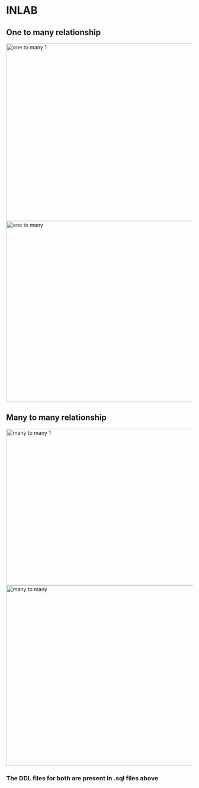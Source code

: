 # INLAB 

## One to many relationship
<img width="651" height="478" alt="one to many 1 " src="https://github.com/user-attachments/assets/e62ca554-cf6a-4aab-b6ad-cbd343f48e87" />
<img width="668" height="487" alt="one to many" src="https://github.com/user-attachments/assets/9e2c206f-0da0-410a-92d2-4682cecc00cb" />

## Many to many relationship
<img width="622" height="421" alt="many to many 1" src="https://github.com/user-attachments/assets/80a04209-6b73-42ad-9f86-9f173ec20447" />
<img width="632" height="486" alt="many to many" src="https://github.com/user-attachments/assets/27d807be-2ee7-453c-b709-82c061654e06" />

### The DDL files for both are present in .sql files above
